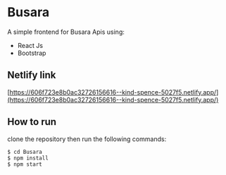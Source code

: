 # Busara
A simple frontend for Busara Apis using:
* React Js 
* Bootstrap

## Netlify link
[https://606f723e8b0ac32726156616--kind-spence-5027f5.netlify.app/](https://606f723e8b0ac32726156616--kind-spence-5027f5.netlify.app/)

## How to run
clone the repository then run the following commands:

```
$ cd Busara  
$ npm install
$ npm start

```
